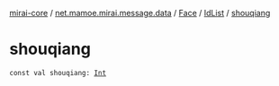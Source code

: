 [mirai-core](../../../index.md) / [net.mamoe.mirai.message.data](../../index.md) / [Face](../index.md) / [IdList](index.md) / [shouqiang](./shouqiang.md)

# shouqiang

`const val shouqiang: `[`Int`](https://kotlinlang.org/api/latest/jvm/stdlib/kotlin/-int/index.html)